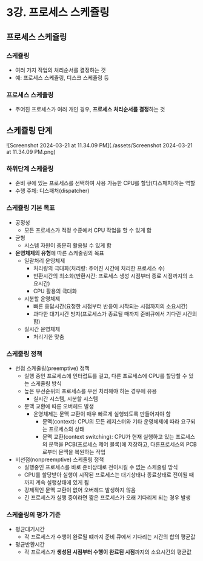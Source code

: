 # 3강. 프로세스 스케쥴링

## 프로세스 스케쥴링

### 스케쥴링

- 여러 가지 작업의 처리순서를 결정하는 것
- 예: 프로세스 스케쥴링, 디스크 스케쥴링 등



### 프로세스 스케쥴링

- 주어진 프로세스가 여러 개인 경우, **프로세스 처리순서를 결정**하는 것



## 스케쥴링 단계

![Screenshot 2024-03-21 at 11.34.09 PM](./assets/Screenshot 2024-03-21 at 11.34.09 PM.png)



### 하위단계 스케줄링

- 준비 큐에 있는 프로세스를 선택하여 사용 가능한 CPU를 할당(디스패치)하는 역할
- 수행 주체: 디스패처(dispatcher)



### 스케쥴링 기본 목표

- 공정성
  - 모든 프로세스가 적정 수준에서 CPU 작업을 할 수 있게 함
- 균형
  - 시스템 자원이 충분히 활용될 수 있게 함
- **운영체제의 유형**에 따른 스케줄링의 목표
  - 일괄처리 운영체제
    - 처리량의 극대화(처리량: 주어진 시간에 처리한 프로세스 수)
    - 반환시간의 최소화(반환시간: 프로세스 생성 시점부터 종료 시점까지의 소요시간)
    - CPU 활용의 극대화
  - 시분할 운영체제
    - 빠른 응답시간(요청한 시점부터 반응이 시작되는 시점까지의 소요시간)
    - 과다한 대기시간 방지(프로세스가 종료될 때까지 준비큐에서 기다린 시간의 합) 
  - 실시간 운영체제
    - 처리기한 맞춤



### 스케줄링 정책

- 선점 스케줄링(preemptive) 정책
  - 실행 중인 프로세스에 인터럽트를 걸고, 다른 프로세스에 CPU를 할당할 수 있는 스케줄링 방식
  - 높은 우선순위의 프로세스를 우선 처리해야 하는 경우에 유용
    - 실시간 시스템, 시분할 시스템
  - 문맥 교환에 따른 오버헤드 발생
    - 운영체제는 문맥 교환이 매우 빠르게 실행되도록 만들어져야 함
      - 문맥(context): CPU의 모든 레지스터와 기타 운영체제에 따라 요구되는 프로세스의 상태
      - 문맥 교환(context switching): CPU가 현재 실행하고 있는 프로세스의 문맥을 PCB(프로세스 제어 블록)에 저장하고, 다른프로세스의 PCB로부터 문맥을 복원하는 작업
- 비선점(nonpreemptive) 스케줄링 정책
  - 실행중인 프로세스를 바로 준비상태로 전이시킬 수 없는 스케줄링 방식
  - CPU를 할당받아 실행이 시작된 프로세스는 대기상태나 종료상태로 전이될 때까지 계속 실행상태에 있게 됨
  - 강제적인 문맥 교환이 없어 오버헤드 발생하지 않음
  - 긴 프로세스가 실행 중이라면 짧은 프로세스가 오래 기다리게 되는 경우 발생



### 스케줄링의 평가 기준

- 평균대기시간
  - 각 프로세스가 수행이 완료될 떄까지 준비 큐에서 기다리는 시간의 합의 평균값
- 평균반환시간
  - 각 프로세스가 **생성된 시점부터 수행이 완료된 시점**까지의 소요시간의 평균값

